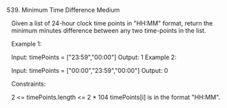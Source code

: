 539. Minimum Time Difference
Medium

Given a list of 24-hour clock time points in "HH:MM" format, return the minimum minutes difference between any two time-points in the list.
 

Example 1:

Input: timePoints = ["23:59","00:00"]
Output: 1
Example 2:

Input: timePoints = ["00:00","23:59","00:00"]
Output: 0
 

Constraints:

2 <= timePoints.length <= 2 * 104
timePoints[i] is in the format "HH:MM".
